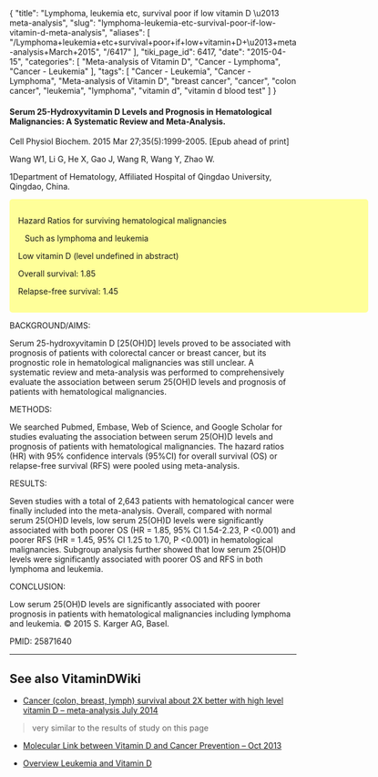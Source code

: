 {
    "title": "Lymphoma, leukemia etc, survival poor if low vitamin D \u2013 meta-analysis",
    "slug": "lymphoma-leukemia-etc-survival-poor-if-low-vitamin-d-meta-analysis",
    "aliases": [
        "/Lymphoma+leukemia+etc+survival+poor+if+low+vitamin+D+\u2013+meta-analysis+March+2015",
        "/6417"
    ],
    "tiki_page_id": 6417,
    "date": "2015-04-15",
    "categories": [
        "Meta-analysis of Vitamin D",
        "Cancer - Lymphoma",
        "Cancer - Leukemia"
    ],
    "tags": [
        "Cancer - Leukemia",
        "Cancer - Lymphoma",
        "Meta-analysis of Vitamin D",
        "breast cancer",
        "cancer",
        "colon cancer",
        "leukemia",
        "lymphoma",
        "vitamin d",
        "vitamin d blood test"
    ]
}


#### Serum 25-Hydroxyvitamin D Levels and Prognosis in Hematological Malignancies: A Systematic Review and Meta-Analysis.

Cell Physiol Biochem. 2015 Mar 27;35(5):1999-2005. <span>[Epub ahead of print]</span>

Wang W1, Li G, He X, Gao J, Wang R, Wang Y, Zhao W.

1Department of Hematology, Affiliated Hospital of Qingdao University, Qingdao, China.

<div class="border" style="background-color:#FF9;padding:15px;margin:10px 0;border-radius:5px;width:600px">

Hazard Ratios for surviving hematological malignancies 

&nbsp; &nbsp;Such as lymphoma and leukemia 

Low vitamin D (level undefined in abstract)

Overall survival: 1.85

Relapse-free survival: 1.45

</div>

BACKGROUND/AIMS:

Serum 25-hydroxyvitamin D <span>[25(OH)D]</span> levels proved to be associated with prognosis of patients with colorectal cancer or breast cancer, but its prognostic role in hematological malignancies was still unclear. A systematic review and meta-analysis was performed to comprehensively evaluate the association between serum 25(OH)D levels and prognosis of patients with hematological malignancies.

METHODS:

We searched Pubmed, Embase, Web of Science, and Google Scholar for studies evaluating the association between serum 25(OH)D levels and prognosis of patients with hematological malignancies. The hazard ratios (HR) with 95% confidence intervals (95%CI) for overall survival (OS) or relapse-free survival (RFS) were pooled using meta-analysis.

RESULTS:

Seven studies with a total of 2,643 patients with hematological cancer were finally included into the meta-analysis. Overall, compared with normal serum 25(OH)D levels, low serum 25(OH)D levels were significantly associated with both poorer OS (HR = 1.85, 95% CI 1.54-2.23, P <0.001) and poorer RFS (HR = 1.45, 95% CI 1.25 to 1.70, P <0.001) in hematological malignancies. Subgroup analysis further showed that low serum 25(OH)D levels were significantly associated with poorer OS and RFS in both lymphoma and leukemia.

CONCLUSION:

Low serum 25(OH)D levels are significantly associated with poorer prognosis in patients with hematological malignancies including lymphoma and leukemia. © 2015 S. Karger AG, Basel.

PMID: 25871640

---

## See also VitaminDWiki

* [Cancer (colon, breast, lymph) survival about 2X better with high level vitamin D – meta-analysis July 2014](/posts/cancer-colon-breast-lymph-survival-about-2x-better-with-high-level-vitamin-d-meta-analysis) 

> very similar to the results of study on this page

* [Molecular Link between Vitamin D and Cancer Prevention – Oct 2013](/posts/molecular-link-between-vitamin-d-and-cancer-prevention)

* [Overview Leukemia and Vitamin D](/posts/overview-leukemia-and-vitamin-d)